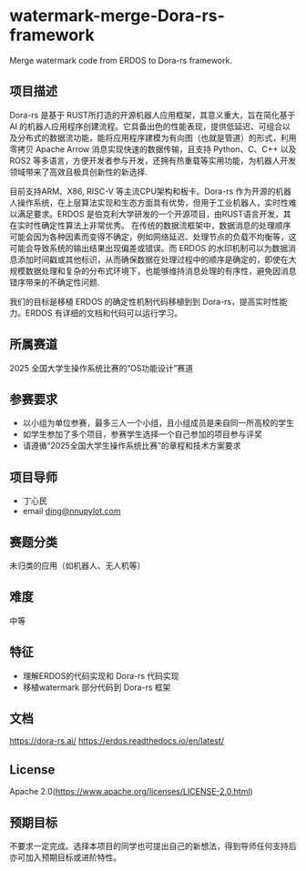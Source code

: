 # watermark-merge-Dora-rs-framework
Merge watermark code from ERDOS to Dora-rs framework.

## 项目描述

Dora-rs 是基于 RUST所打造的开源机器人应用框架，其意义重大，旨在简化基于 AI 的机器人应用程序创建流程。它具备出色的性能表现，提供低延迟、可组合以及分布式的数据流功能，能将应用程序建模为有向图（也就是管道）的形式，利用零拷贝 Apache Arrow 消息实现快速的数据传输，且支持 Python、C、C++ 以及 ROS2 等多语言，方便开发者参与开发，还拥有热重载等实用功能，为机器人开发领域带来了高效且极具创新性的新选择.  

目前支持ARM、X86, RISC-V 等主流CPU架构和板卡。Dora-rs 作为开源的机器人操作系统，在上层算法实现和生态方面具有优势，但用于工业机器人，实时性难以满足要求。ERDOS 是伯克利大学研发的一个开源项目，由RUST语言开发，其在实时性确定性算法上非常优秀。 在传统的数据流框架中，数据消息的处理顺序可能会因为各种因素而变得不确定，例如网络延迟、处理节点的负载不均衡等，这可能会导致系统的输出结果出现偏差或错误。而 ERDOS 的水印机制可以为数据消息添加时间戳或其他标识，从而确保数据在处理过程中的顺序是确定的，即使在大规模数据处理和复杂的分布式环境下，也能够维持消息处理的有序性，避免因消息错序带来的不确定性问题.

我们的目标是移植 ERDOS 的确定性机制代码移植到到 Dora-rs，提高实时性能力。ERDOS 有详细的文档和代码可以运行学习。

## 所属赛道

2025 全国大学生操作系统比赛的“OS功能设计”赛道

## 参赛要求

- 以小组为单位参赛，最多三人一个小组，且小组成员是来自同一所高校的学生
- 如学生参加了多个项目，参赛学生选择一个自己参加的项目参与评奖
- 请遵循“2025全国大学生操作系统比赛”的章程和技术方案要求


## 项目导师

- 丁心民
- email ding@nnupylot.com

## 赛题分类
未归类的应用（如机器人、无人机等）

## 难度
中等

## 特征
- 理解ERDOS的代码实现和 Dora-rs 代码实现
- 移植watermark 部分代码到 Dora-rs 框架

## 文档
https://dora-rs.ai/
https://erdos.readthedocs.io/en/latest/

## License

Apache 2.0(https://www.apache.org/licenses/LICENSE-2.0.html)

## 预期目标

不要求一定完成。选择本项目的同学也可提出自己的新想法，得到导师任何支持后亦可加入预期目标或进阶特性。
